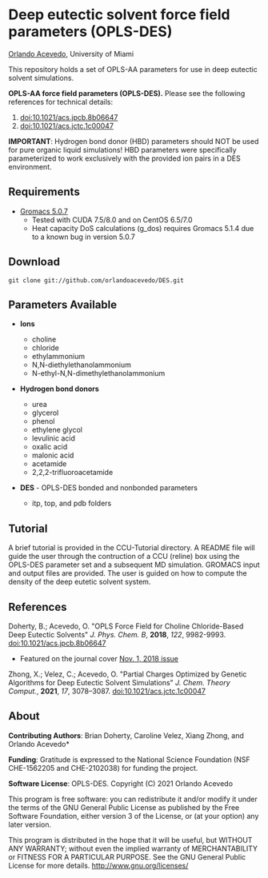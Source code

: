 Deep eutectic solvent force field parameters (OPLS-DES)
=================================================

[Orlando Acevedo](http://www.acevedoresearch.com), University of Miami

This repository holds a set of OPLS-AA parameters for use in deep eutectic solvent simulations. 

**OPLS-AA force field parameters (OPLS-DES).**
Please see the following references for technical details:
1. [doi:10.1021/acs.jpcb.8b06647](http://pubs.acs.org/doi/abs/10.1021/acs.jpcb.8b06647)
2. [doi:10.1021/acs.jctc.1c00047](http://pubs.acs.org/doi/abs/10.1021/acs.jctc.1c00047)

**IMPORTANT**: Hydrogen bond donor (HBD) parameters should NOT be used for pure organic liquid simulations! HBD parameters were specifically parameterized to work exclusively with the provided ion pairs in a DES environment.

Requirements
------------
* [Gromacs 5.0.7](http://www.gromacs.org/Downloads)
    * Tested with CUDA 7.5/8.0 and on CentOS 6.5/7.0
    * Heat capacity DoS calculations (g_dos) requires Gromacs 5.1.4 due to a known bug in version 5.0.7
    
Download
-----
```
git clone git://github.com/orlandoacevedo/DES.git
```

Parameters Available
--------------------
* **Ions**
    * choline
    * chloride
    * ethylammonium
    * N,N-diethylethanolammonium
    * N-ethyl-N,N-dimethylethanolammonium
* **Hydrogen bond donors**
    * urea
    * glycerol
    * phenol
    * ethylene glycol
    * levulinic acid
    * oxalic acid
    * malonic acid
    * acetamide
    * 2,2,2-trifluoroacetamide
    
* **DES** - OPLS-DES bonded and nonbonded parameters
    * itp, top, and pdb folders

Tutorial
--------
A brief tutorial is provided in the CCU-Tutorial directory. A README file will guide the user through the contruction of a CCU (reline) box using the OPLS-DES parameter set and a subsequent MD simulation. GROMACS input and output files are provided. The user is guided on how to compute the density of the deep eutetic solvent system.

References
----------
Doherty, B.; Acevedo, O. "OPLS Force Field for Choline Chloride-Based Deep Eutectic Solvents" *J. Phys. Chem. B*, **2018**, *122*, 9982-9993. [doi:10.1021/acs.jpcb.8b06647](http://pubs.acs.org/doi/abs/10.1021/acs.jpcb.8b06647)
* Featured on the journal cover [Nov. 1, 2018 issue](https://pubs.acs.org/toc/jpcbfk/122/43)

Zhong, X.; Velez, C.; Acevedo, O. "Partial Charges Optimized by Genetic Algorithms for Deep Eutectic Solvent Simulations" *J. Chem. Theory Comput.*, **2021**, *17*, 3078–3087. [doi:10.1021/acs.jctc.1c00047](http://pubs.acs.org/doi/abs/10.1021/acs.jctc.1c00047)

About
-----
**Contributing Authors**: Brian Doherty, Caroline Velez, Xiang Zhong, and Orlando Acevedo*

**Funding**: Gratitude is expressed to the National Science Foundation (NSF CHE-1562205 and CHE-2102038) for funding the project.

**Software License**:
OPLS-DES.
Copyright (C) 2021 Orlando Acevedo

This program is free software: you can redistribute it and/or modify
it under the terms of the GNU General Public License as published by
the Free Software Foundation, either version 3 of the License, or
(at your option) any later version.

This program is distributed in the hope that it will be useful,
but WITHOUT ANY WARRANTY; without even the implied warranty of
MERCHANTABILITY or FITNESS FOR A PARTICULAR PURPOSE.  See the
GNU General Public License for more details. <http://www.gnu.org/licenses/>

